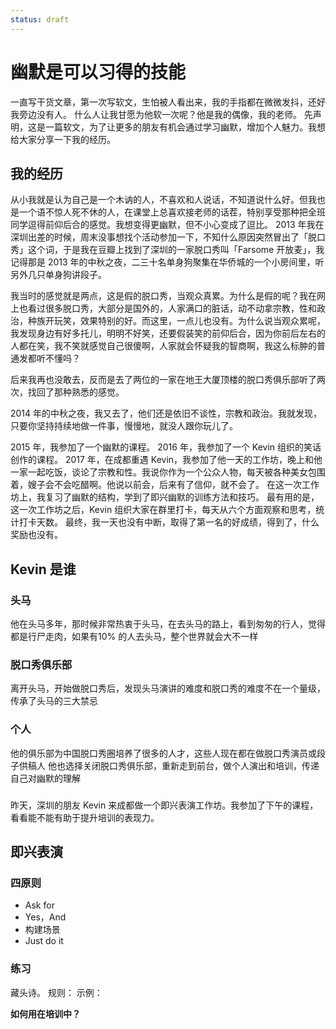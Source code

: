 ```yaml
---
status: draft
---
```


# 幽默是可以习得的技能 #
一直写干货文章，第一次写软文，生怕被人看出来，我的手指都在微微发抖，还好我旁边没有人。
什么人让我甘愿为他软一次呢？他是我的偶像，我的老师。
先声明，这是一篇软文，为了让更多的朋友有机会通过学习幽默，增加个人魅力。我想给大家分享一下我的经历。


## 我的经历 ##

从小我就是认为自己是一个木讷的人，不喜欢和人说话，不知道说什么好。但我也是一个语不惊人死不休的人，在课堂上总喜欢接老师的话茬，特别享受那种把全班同学逗得前仰后合的感觉。我想变得更幽默，但不小心变成了逗比。
2013 年我在深圳出差的时候，周末没事想找个活动参加一下，不知什么原因突然冒出了「脱口秀」这个词，于是我在豆瓣上找到了深圳的一家脱口秀叫「Farsome 开放麦」，我记得那是 2013 年的中秋之夜，二三十名单身狗聚集在华侨城的一个小房间里，听另外几只单身狗讲段子。

我当时的感觉就是两点，这是假的脱口秀，当观众真累。为什么是假的呢？我在网上也看过很多脱口秀，大部分是国外的，人家满口的脏话，动不动拿宗教，性和政治，种族开玩笑，效果特别的好。而这里，一点儿也没有。为什么说当观众累呢，我发现身边有好多托儿，明明不好笑，还要假装笑的前仰后合，因为你前后左右的人都在笑，我不笑就感觉自己很傻啊，人家就会怀疑我的智商啊，我这么标肿的普通发都听不懂吗？

后来我再也没敢去，反而是去了两位的一家在地王大厦顶楼的脱口秀俱乐部听了两次，找回了那种熟悉的感觉。

2014 年的中秋之夜，我又去了，他们还是依旧不谈性，宗教和政治。我就发现，只要你坚持持续地做一件事，慢慢地，就没人跟你玩儿了。

2015 年，我参加了一个幽默的课程。
2016 年，我参加了一个 Kevin 组织的笑话创作的课程。
2017 年，在成都重遇 Kevin，我参加了他一天的工作坊，晚上和他一家一起吃饭，谈论了宗教和性。我说你作为一个公众人物，每天被各种美女包围着，嫂子会不会吃醋啊。他说以前会，后来有了信仰，就不会了。
在这一次工作坊上，我复习了幽默的结构，学到了即兴幽默的训练方法和技巧。
最有用的是，这一次工作坊之后，Kevin 组织大家在群里打卡，每天从六个方面观察和思考，统计打卡天数。
最终，我一天也没有中断，取得了第一名的好成绩，得到了，什么奖励也没有。


## Kevin 是谁 ##



### 头马 ###

他在头马多年，那时候非常热衷于头马，在去头马的路上，看到匆匆的行人，觉得都是行尸走肉，如果有10% 的人去头马，整个世界就会大不一样


### 脱口秀俱乐部 ###

离开头马，开始做脱口秀后，发现头马演讲的难度和脱口秀的难度不在一个量级，传承了头马的三大禁忌


### 个人 ###

他的俱乐部为中国脱口秀圈培养了很多的人才，这些人现在都在做脱口秀演员或段子供稿人
他也选择关闭脱口秀俱乐部，重新走到前台，做个人演出和培训，传递自己对幽默的理解


###  ###



昨天，深圳的朋友 Kevin 来成都做一个即兴表演工作坊。我参加了下午的课程，看看能不能有助于提升培训的表现力。

## 即兴表演
### 四原则
* Ask for
* Yes，And
* 构建场景
* Just do it

### 练习
藏头诗。
规则：
示例：

**如何用在培训中？**
